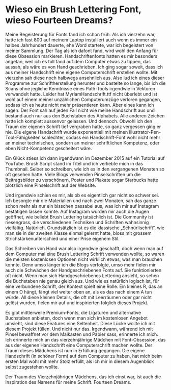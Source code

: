 # Wieso ein Brush Lettering Font, wieso Fourteen Dreams?
Meine Begeisterung für Fonts fand ich schon früh. Als ich vierzehn war, hatte ich fast 800 auf meinem Laptop installiert auch wenn es immer ein halbes Jahrhundert dauerte, ehe Word startete, war ich begeistert von meiner Sammlung. Der Tag als ich dafont fand, wird wohl den Anfang für diese Obsession markieren. Handschriftenfonts hatten es mir besonders angetan, weil ich es toll fand auf dem Computer etwas zu tippen, das aussah, als wäre es von Hand geschrieben. Ich ging sogar soweit, dass ich aus meiner Handschrift eine eigene Computerschrift erstellen wollte. Mit vierzehn sah diese noch halbwegs ansehnlich aus. Also lud ich eines dieser Programme zur Schriftherstellung herunter und bastelte so lange, bis ich die Scans ohne jegliche Kenntnisse eines Path-Tools irgendwie in Vektoren verwandelt hatte. Leider hat MyriamHandschrift.ttf nicht überlebt und ist wohl auf einem meiner unzählichen Computerumzüge verloren gegangen, sodass ich es heute nicht mehr präsentieren kann. Aber eines kann ich sagen: Der Font sah auf jeden Fall nicht wie meine Handschrift aus und bestand auch nur aus den Buchstaben des Alphabets. Alle anderen Zeichen hatte ich komplett aussenvor gelassen. Und dennoch. Obwohl ich den Traum der eigenen Schrift tief vergraben hatte, so ganz vergessen ging er nie. Die eigene Handschrift wurde exponentiell mit meinen Illustrator-Pen-Tool-Fähigkeiten schlechter, sodass ein Handschrift-Font wohl nicht mehr an meiner technischen, sondern an meiner schriftlichen Kompetenz, oder eben Nicht-Kompetenz gescheitert wäre.

Ein Glück stiess ich dann irgendwann im Dezember 2015 auf ein Tutorial auf YouTube. Brush Script stand im Titel und ich verliebte mich in das Thumbnail. Selber so schreiben, wie ich es in den vergangenen Monaten so oft gesehen hatte. Viele Blogs verwenden Pinselschriften um die Beitragsbilder zu verschönern, Poster und Plakate sogar Starbucks hatte plötzlich eine Pinselschrift auf der Website.

Und irgendwie schien es mir, als ob es eigentlich gar nicht so schwer sei. Ich besorgte mir die Materialien und nach zwei Monaten, sah das ganze schon mehr als nur ein bisschen passabel aus, was ich mir auf Instagram bestätigen lassen konnte. Auf Instagram wurden mir auch die Augen geöffnet, wie beliebt Brush Lettering tatsächlich ist. Die Community ist riesengross, die verschiedenen Techniken und Schriften wahnsinnig vielfältig. Natürlich. Grundsätzlich ist es die klassische „Schnürlischrift“, wie man sie in der zweiten Klasse einmal gelernt hatte, bloss mit grossem Strichstärkenunterschied und einer Prise eigenem Stil.

Das Schreiben von Hand war also irgendwie geschafft, doch wenn man auf dem Computer mal eine Brush Lettering Schrift verwenden wollte, so waren die meisten kostenlosen Optionen nicht wirklich etwas, was man brauchen konnte. Denn umso länger ich die Blogs verfolgte, umso mehr fielen mir auch die Schwächen der Handgeschriebenen Fonts auf. Sie funktionierten oft nicht.
Wenn man sich Handgeschriebenes Lettering ansieht, so sehen die Buchstaben nie genau gleich aus. Und wie es natürlich logisch ist, für eine verbundene Schrift, der Kontext spielt eine Rolle. Ein kleines R, das an einem O hängt, fängt viel weiter oben an, als es das nach einem A tun würde. All diese kleinen Details, die oft mit Leerräumen oder gar nicht gelöst wurden, fielen mir auf und inspirierten folglich dieses Projekt.

Es gibt mittlerweile Premium-Fonts, die Ligaturen und alternative Buchstaben anbieten, doch wenn man sich im kostenlosen Angebot umsieht, sind diese Features eine Seltenheit. Diese Lücke wollte ich mit diesem Projekt füllen. Und nicht nur das. Irgendwann, während ich mit Pinsel bewaffnet vor dem Malkasten und Papier sass, erinnerte ich mich. Ich erinnerte mich an das vierzehnjährige Mädchen mit Font-Obsession, das aus der eigenen Handschrift eine Computerschrift machen wollte.  Der Traum dieses Mädchens ist nun in Erfüllung gegangen. Die eigene Handschrift (in schöner Form) auf dem Computer zu haben, hat mich beim ersten Mal wohl mit mehr Stolz erfüllt, als ich mir in diesem Augenblick selbst zugestehen wollte.

Der Traum des Vierzehnjährigen Mädchens, das ich einst war, ist auch die Inspiration des Namens für meine Schrift. Fourteen Dreams.
